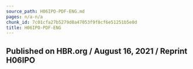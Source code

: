 ```yaml
---
source_path: H06IPO-PDF-ENG.md
pages: n/a-n/a
chunk_id: 7c01cfa27b5279d0a47053f9f8cf6e51251b5e0d
title: H06IPO-PDF-ENG
---
```

## Published on HBR.org / August 16, 2021 / Reprint H06IPO
